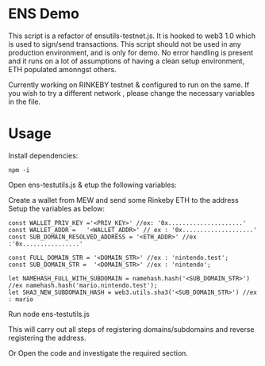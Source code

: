 # ENS Demo

This script is a refactor of ensutils-testnet.js. It is hooked to web3 1.0 which is used to sign/send transactions. This script should not be used in any production environment, and is only for demo. No error handling is present and it runs on a lot of assumptions of having a clean setup environment, ETH populated amonngst others.

Currently working on RINKEBY testnet &  configured to run on the same. If you wish to try a different network , please change the necessary variables in the file.

# Usage

Install dependencies:

    npm -i

Open ens-testutils.js & etup the following variables:

Create a wallet from MEW and send some Rinkeby ETH to the address 
Setup the variables as below:

    const WALLET_PRIV_KEY ='<PRIV_KEY>' //ex: '0x.....................'
    const WALLET_ADDR =   '<WALLET_ADDR>' // ex : '0x....................'
    const SUB_DOMAIN_RESOLVED_ADDRESS = '<ETH_ADDR>' //ex :'0x................'   

    const FULL_DOMAIN_STR = '<DOMAIN_STR>' //ex : 'nintendo.test';
    const SUB_DOMAIN_STR =  '<DOMAIN_STR>' //ex : 'nintendo';
    
    let NAMEHASH_FULL_WITH_SUBDOMAIN = namehash.hash('<SUB_DOMAIN_STR>') //ex namehash.hash('mario.nintendo.test');
    let SHA3_NEW_SUBDOMAIN_HASH = web3.utils.sha3('<SUB_DOMAIN_STR>') //ex : mario
    
Run
      node ens-testutils.js

This will carry out all steps of registering domains/subdomains and reverse registering the address.

Or Open the code and investigate the required section.

